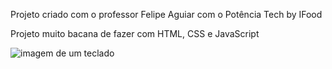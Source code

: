 Projeto criado com o professor Felipe Aguiar com o Potência Tech by IFood

Projeto muito bacana de fazer com HTML, CSS e JavaScript

![imagem de um teclado](https://github.com/DudaAhkera/simulador_de_piano/assets/100777858/eb0f3fb7-84f6-43de-85be-d5eaa0d6c3ee)
